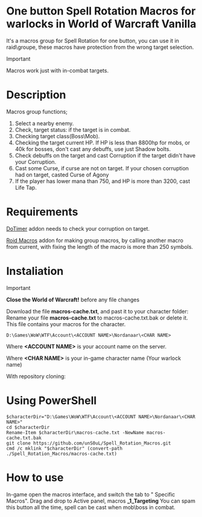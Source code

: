 # One button Spell Rotation Macros for warlocks in World of Warcraft Vanilla

It's a macros group for Spell Rotation for one button, you can use it in raid\groupe, these macros have protection from the wrong target selection.

> [!IMPORTANT]
> Macros work just with in-combat targets.

# Description

Macros group functions;
1) Select a nearby enemy.
2) Check, target status: if the target is in combat.
3) Checking target class(Boss\Mob).
4) Checking the target current HP. If HP is less than 8800hp for mobs, or 40k for bosses, don't cast any debuffs, use just Shadow bolts.
5) Check debuffs on the target and cast Corruption if the target didn't have your Corruption.
6) Cast some Curse, if curse are not on target. If your chosen corruption had on target, casted Curse of Agony
7) If the player has lower mana than 750, and HP is more than 3200, cast Life Tap.

# Requirements

[DoTimer](https://github.com/kc8pnd/DoTimer/) addon needs to check your corruption on target.

[Roid Macros](https://github.com/MarcelineVQ/Roid-Macros/) addon for making group macros, by calling another macro from current, with fixing the length of the macro is more than 250 symbols.

# Instaliation

> [!IMPORTANT]
> **Close the World of Warcraft!** before any file changes

Download the file **macros-cache.txt**, and past it to your character folder:
Rename your file **macros-cache.txt** to macros-cache.txt.bak or delete it. This file contains your macros for the character.
```
D:\Games\WoW\WTF\Account\<ACCOUNT NAME>\Nordanaar\<CHAR NAME>
```
Where **\<ACCOUNT NAME\>** is your account name on the server.

Where **\<CHAR NAME\>** is your in-game character name (Your warlock name)

With repository cloning:
# Using PowerShell
```
$characterDir="D:\Games\WoW\WTF\Account\<ACCOUNT NAME>\Nordanaar\<CHAR NAME>"
cd $characterDir
Rename-Item $characterDir\macros-cache.txt -NewName macros-cache.txt.bak
git clone https://github.com/unS0uL/Spell_Rotation_Macros.git
cmd /c mklink "$characterDir" (convert-path ./Spell_Rotation_Macros/macros-cache.txt)
```

# How to use
In-game open the macros interface, and switch the tab to "<CHAR NAME> Specific Macros".
Drag and drop to Active panel, macros **_1_Targeting**
You can spam this button all the time, spell can be cast when mob\boss in combat.
